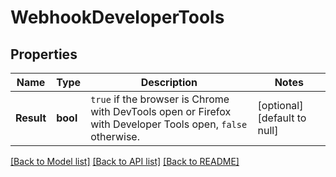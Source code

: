# WebhookDeveloperTools

## Properties
Name | Type | Description | Notes
------------ | ------------- | ------------- | -------------
**Result** | **bool** | `true` if the browser is Chrome with DevTools open or Firefox with Developer Tools open, `false` otherwise.  | [optional] [default to null]

[[Back to Model list]](../README.md#documentation-for-models) [[Back to API list]](../README.md#documentation-for-api-endpoints) [[Back to README]](../README.md)

